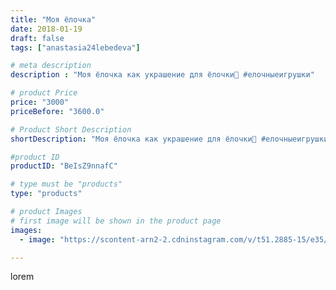 ```yaml
---
title: "Моя ёлочка"
date: 2018-01-19
draft: false
tags: ["anastasia24lebedeva"]

# meta description
description : "Моя ёлочка как украшение для ёлочки🌲 #елочныеигрушки"

# product Price
price: "3000"
priceBefore: "3600.0"

# Product Short Description
shortDescription: "Моя ёлочка как украшение для ёлочки🌲 #елочныеигрушки"

#product ID
productID: "BeIsZ9nnafC"

# type must be "products"
type: "products"

# product Images
# first image will be shown in the product page
images:
  - image: "https://scontent-arn2-2.cdninstagram.com/v/t51.2885-15/e35/26318610_203740200203657_5421909935002746880_n.jpg?se=7&tp=1&_nc_ht=scontent-arn2-2.cdninstagram.com&_nc_cat=105&_nc_ohc=jTxolqgjLxYAX_MCHsQ&ccb=7-4&oh=c72710a5d368425481adeb5dd81376ee&oe=60842B63&ig_cache_key=MTY5NTgwMDU1NzkwMTI5MzUwNg%3D%3D.2-ccb7-4"

---
```

lorem
